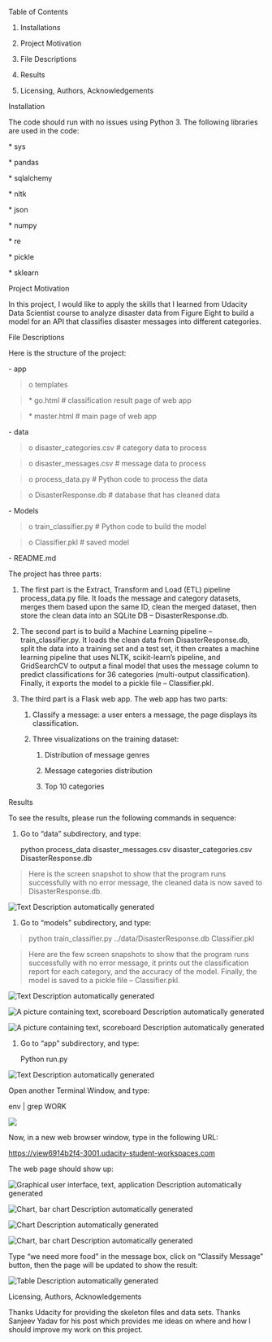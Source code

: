 Table of Contents

1.  Installations

2.  Project Motivation

3.  File Descriptions

4.  Results

5.  Licensing, Authors, Acknowledgements

Installation

The code should run with no issues using Python 3. The following libraries are
used in the code:

\* sys

\* pandas

\* sqlalchemy

\* nltk

\* json

\* numpy

\* re

\* pickle

\* sklearn

Project Motivation

In this project, I would like to apply the skills that I learned from Udacity
Data Scientist course to analyze disaster data from Figure Eight to build a
model for an API that classifies disaster messages into different categories.

File Descriptions

Here is the structure of the project:

\- app

>   o templates

>   \* go.html \# classification result page of web app

>   \* master.html \# main page of web app

\- data

>   o disaster_categories.csv \# category data to process

>   o disaster_messages.csv \# message data to process

>   o process_data.py \# Python code to process the data

>   o DisasterResponse.db \# database that has cleaned data

\- Models

>   o train_classifier.py \# Python code to build the model

>   o Classifier.pkl \# saved model

\- README.md

The project has three parts:

1.  The first part is the Extract, Transform and Load (ETL) pipeline
    process_data.py file. It loads the message and category datasets, merges
    them based upon the same ID, clean the merged dataset, then store the clean
    data into an SQLite DB – DisasterResponse.db.

2.  The second part is to build a Machine Learning pipeline –
    train_classifier.py. It loads the clean data from DisasterResponse.db, split
    the data into a training set and a test set, it then creates a machine
    learning pipeline that uses NLTK, scikit-learn’s pipeline, and GridSearchCV
    to output a final model that uses the message column to predict
    classifications for 36 categories (multi-output classification). Finally, it
    exports the model to a pickle file – Classifier.pkl.

3.  The third part is a Flask web app. The web app has two parts:

    1.  Classify a message: a user enters a message, the page displays its
        classification.

    2.  Three visualizations on the training dataset:

        1.  Distribution of message genres

        2.  Message categories distribution

        3.  Top 10 categories

Results

To see the results, please run the following commands in sequence:

1.  Go to “data” subdirectory, and type:

    python process_data disaster_messages.csv disaster_categories.csv
    DisasterResponse.db

>   Here is the screen snapshot to show that the program runs successfully with
>   no error message, the cleaned data is now saved to DisasterResponse.db.

![Text Description automatically generated](media/6eb0b659d597b31a16b765cc8a0e59ac.jpg)

1.  Go to “models” subdirectory, and type:

>   python train_classifier.py ../data/DisasterResponse.db Classifier.pkl

>   Here are the few screen snapshots to show that the program runs successfully
>   with no error message, it prints out the classification report for each
>   category, and the accuracy of the model. Finally, the model is saved to a
>   pickle file – Classifier.pkl.

![Text Description automatically generated](media/0ab7f7a706a0f70203c5a6a6fee80036.jpg)

![A picture containing text, scoreboard Description automatically generated](media/aed22597a132fec5ee3c062d060c5997.jpg)

![A picture containing text, scoreboard Description automatically generated](media/29b408600196f4814117aa457e2065e3.jpg)

1.  Go to “app” subdirectory, and type:

    Python run.py

![Text Description automatically generated](media/5a45cccf1d7dcacab2b27843b07eb284.jpg)

Open another Terminal Window, and type:

env \| grep WORK

![](media/f2086d3393c7cce886c534269c105eb1.jpg)

Now, in a new web browser window, type in the following URL:

<https://view6914b2f4-3001.udacity-student-workspaces.com>

The web page should show up:

![Graphical user interface, text, application Description automatically generated](media/93b442e3e1739335980c27393b5c02fc.jpg)

![Chart, bar chart Description automatically generated](media/1e6433ef9751a8ba4a1f6a4362847500.jpg)

![Chart Description automatically generated](media/d81b8de0cbec823fbaa2391bbe6903e2.jpg)

![Chart, bar chart Description automatically generated](media/e3655e0f534d622bc04a1d2270b09a5b.jpg)

Type “we need more food” in the message box, click on “Classify Message” button,
then the page will be updated to show the result:

![Table Description automatically generated](media/8ea137c06d4003d0787e9f78bcd62219.jpg)

Licensing, Authors, Acknowledgements

Thanks Udacity for providing the skeleton files and data sets. Thanks Sanjeev
Yadav for his post which provides me ideas on where and how I should improve my
work on this project.
